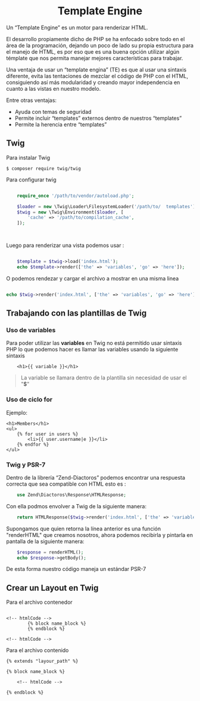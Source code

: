 <h1 align="center">Template Engine</h1>

Un “Template Engine” es un motor para renderizar HTML.

El desarrollo propiamente dicho de PHP se ha enfocado sobre todo en el área de la programación, dejando un poco de lado su propia estructura para el manejo de HTML, es por eso que es una buena opción utilizar algún témplate que nos permita manejar mejores características para trabajar.

Una ventaja de usar un “template engina” (TE) es que al usar una sintaxis diferente, evita las tentaciones de mezclar el código de PHP con el HTML, consiguiendo así más modularidad y creando mayor independencia en cuanto a las vistas en nuestro modelo.

Entre otras ventajas:

* Ayuda con temas de seguridad
* Permite incluir “templates” externos dentro de nuestros “templates”
* Permite la herencia entre “templates”

## Twig

Para instalar Twig

```
$ composer require twig/twig
```

Para configurar twig

```php

    require_once '/path/to/vendor/autoload.php';

    $loader = new \Twig\Loader\FilesystemLoader('/path/to/  templates');
    $twig = new \Twig\Environment($loader, [
        'cache' => '/path/to/compilation_cache',
    ]);

    
```

Luego para renderizar una vista podemos usar :

```php

    $template = $twig->load('index.html');
    echo $template->render(['the' => 'variables', 'go' => 'here']);

```
O podemos rendezar y cargar el archivo a mostrar en una misma linea

```php

echo $twig->render('index.html', ['the' => 'variables', 'go' => 'here']);

```

## Trabajando con las plantillas de Twig

### Uso de variables

Para poder utilizar las **variables** en Twig no está permitido usar sintaxis PHP lo que podemos hacer es llamar las variables usando la siguiente sintaxis

```twig
    <h1>{{ variable }}</h1>
```
>La variable se llamara dentro de la plantilla sin necesidad de usar el "**$**"

### Uso de ciclo for

Ejemplo:

```twig
<h1>Members</h1>
<ul>
    {% for user in users %}
        <li>{{ user.username|e }}</li>
    {% endfor %}
</ul>
```

### Twig y PSR-7

Dentro de la librería “Zend-Diactoros” podemos encontrar una respuesta correcta que sea compatible con HTML esto es :

```php
    use Zend\Diactoros\Response\HTMLResponse;
```

Con ella podmos envolver a Twig de la siguiente manera:

```php
    return HTMLResponse($twig->render('index.html', ['the' => 'variables', 'go' => 'here']));
```

Supongamos que quien retorna la línea anterior es una función "renderHTML" que creamos nosotros, ahora podemos recibirla y pintarla en pantalla de la siguiente manera:

```php
    $response = renderHTML();
    echo $response->getBody();

```

De esta forma nuestro código maneja un estándar PSR-7

## Crear un Layout en Twig

Para el archivo contenedor
```twig

<!-- htmlCode -->
        {% block name_block %}
        {% endblock %}

<!-- htmlCode -->

```

Para el archivo contenido
```twig
{% extends "layour_path" %}

{% block name_block %}

    <!-- htmlCode -->

{% endblock %}

```